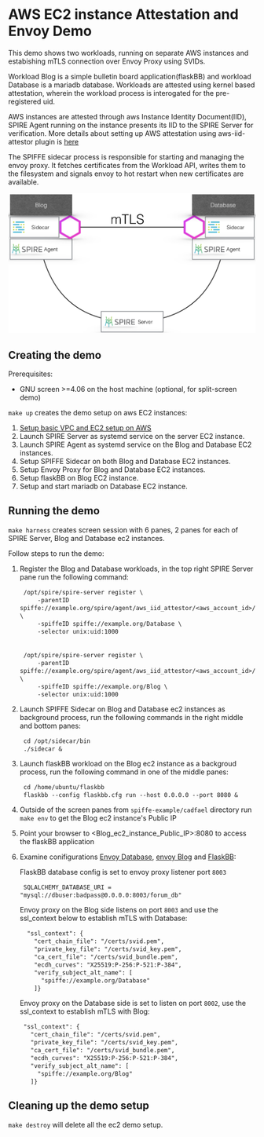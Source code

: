 # AWS EC2 instance Attestation and Envoy Demo

This demo shows two workloads, running on separate AWS instances and estabishing mTLS connection over Envoy Proxy using SVIDs.

Workload Blog is a simple bulletin board application(flaskBB) and workload Database is a mariadb database. Workloads are attested using kernel based attestation, wherein the workload process is interogated for the pre-registered uid.

AWS instances are attested through aws Instance Identity Document(IID), SPIRE Agent running on the instance presents its IID to the SPIRE Server for verification. More details about setting up AWS attestation using aws-iid-attestor plugin is [here](https://github.com/spiffe/aws-iid-attestor/blob/master/README.md)

The SPIFFE sidecar process is responsible for starting and managing the envoy proxy. It fetches certificates from the Workload API, writes them to the filesystem and signals envoy to hot restart when new certificates are available.


![Cadfael Diagram](envoy_cadfael.png)

## Creating the demo

Prerequisites:
* GNU screen >=4.06 on the host machine (optional, for split-screen demo)

 `make up` creates the demo setup on aws EC2 instances:

1. [Setup basic VPC and EC2 setup on AWS](../ec2/README.md)
1. Launch SPIRE Server as systemd service on the server EC2 instance.
1. Launch SPIRE Agent as systemd service on the Blog and Database EC2 instances.
1. Setup SPIFFE Sidecar on both Blog and Database EC2 instances.
1. Setup Envoy Proxy for Blog and Database EC2 instances.
1. Setup flaskBB on Blog EC2 instance.
1. Setup and start mariadb on Database EC2 instance.

## Running the demo

`make harness` creates screen session with 6 panes, 2 panes for each of SPIRE Server, Blog and Database ec2 instances.

Follow steps to run the demo:
1. Register the Blog and Database workloads, in the top right SPIRE Server pane run the following command:

        /opt/spire/spire-server register \
            -parentID spiffe://example.org/spire/agent/aws_iid_attestor/<aws_account_id>/<database_ec2_instance_id> \
            -spiffeID spiffe://example.org/Database \
            -selector unix:uid:1000


        /opt/spire/spire-server register \
            -parentID spiffe://example.org/spire/agent/aws_iid_attestor/<aws_account_id>/<blog_ec2_instance_id> \
            -spiffeID spiffe://example.org/Blog \
            -selector unix:uid:1000

1. Launch SPIFFE Sidecar on Blog and Database ec2 instances as background process, run the following commands in the right middle and bottom panes:

        cd /opt/sidecar/bin
        ./sidecar &

1. Launch flaskBB workload on the Blog ec2 instance as a backgroud process, run the following command in one of the middle panes:

        cd /home/ubuntu/flaskbb
        flaskbb --config flaskbb.cfg run --host 0.0.0.0 --port 8080 &

1. Outside of the screen panes from `spiffe-example/cadfael` directory run `make env` to get the Blog ec2 instance's Public IP

1. Point your browser to <Blog_ec2_instance_Public_IP>:8080 to access the flaskBB application

1. Examine conifigurations [Envoy Database](remote/database_envoy.json), [envoy Blog](remote/blog_envoy.json) and [FlaskBB](remote/flaskbb.cfg):

   FlaskBB database config is set to envoy proxy listener port `8003`

        SQLALCHEMY_DATABASE_URI = "mysql://dbuser:badpass@0.0.0.0:8003/forum_db"

   Envoy proxy on the Blog side listens on port `8003` and use the ssl_context below to establish mTLS with Database:

         "ssl_context": {
           "cert_chain_file": "/certs/svid.pem",
           "private_key_file": "/certs/svid_key.pem",
           "ca_cert_file": "/certs/svid_bundle.pem",
           "ecdh_curves": "X25519:P-256:P-521:P-384",
           "verify_subject_alt_name": [
             "spiffe://example.org/Database"
           ]}


    Envoy proxy on the Database side is set to listen on port `8002`, use the ssl_context to establish mTLS with Blog:

        "ssl_context": {
          "cert_chain_file": "/certs/svid.pem",
          "private_key_file": "/certs/svid_key.pem",
          "ca_cert_file": "/certs/svid_bundle.pem",
          "ecdh_curves": "X25519:P-256:P-521:P-384",
          "verify_subject_alt_name": [
            "spiffe://example.org/Blog"
          ]}

## Cleaning up the demo setup
`make destroy` will delete all the ec2 demo setup.
